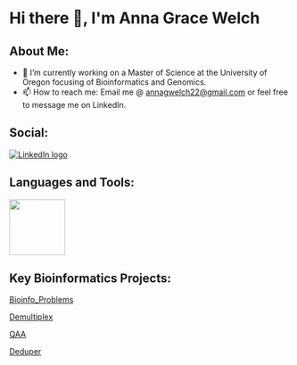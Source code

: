 # Hi there 👋, I'm Anna Grace Welch

## About Me:

- 🔭 I’m currently working on a Master of Science at the University of Oregon focusing of Bioinformatics and Genomics. 
- 📫 How to reach me: Email me @ annagwelch22@gmail.com or feel free to message me on LinkedIn.

## Social: 

[![LinkedIn logo](https://github.com/AnnaGraceWelch/AnnaGraceWelch/assets/104738280/f3c10917-3f7b-4ef8-827d-e3c941a64231)](https://www.linkedin.com/in/annagracewelch/)


## Languages and Tools:

[<img src="https://github.com/AnnaGraceWelch/AnnaGraceWelch/assets/104738280/d325e987-86a4-422a-9949-72c64ac630bc" width="100" height="100">](https://www.python.org/)


## Key Bioinformatics Projects:

[Bioinfo_Problems](https://github.com/AnnaGraceWelch/Bioinfo_Problems)

[Demultiplex](https://github.com/AnnaGraceWelch/Demultiplex)

[QAA](https://github.com/AnnaGraceWelch/QAA)

[Deduper](https://github.com/AnnaGraceWelch/Deduper-AnnaGraceWelch)

<!--
**AnnaGraceWelch/AnnaGraceWelch** is a ✨ _special_ ✨ repository because its `README.md` (this file) appears on your GitHub profile.

Here are some ideas to get you started:

- 🔭 I’m currently working on a Master of Science at the University of Oregon focusing of Bioinformatics and Genomics. 
- 📫 How to reach me: Email me @ annagwelch22@gmail.com or feel free to message me on LinkedIn.

-->
